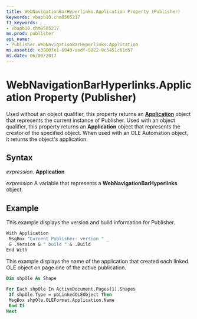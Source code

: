 ```yaml
---
title: WebNavigationBarHyperlinks.Application Property (Publisher)
keywords: vbapb10.chm8585217
f1_keywords:
- vbapb10.chm8585217
ms.prod: publisher
api_name:
- Publisher.WebNavigationBarHyperlinks.Application
ms.assetid: e3800fe1-6040-aedf-8822-9c5451c61d57
ms.date: 06/08/2017
---
```



# WebNavigationBarHyperlinks.Application Property (Publisher)

Used without an object qualifier, this property returns an  **[Application](Publisher.Application.md)** object that represents the current instance of Publisher. Used with an object qualifier, this property returns an  **Application** object that represents the creator of the specified object. When used with an OLE Automation object, it returns the object's application.


## Syntax

 _expression_. **Application**

 _expression_ A variable that represents a  **WebNavigationBarHyperlinks** object.


## Example

This example displays the version and build information for Publisher.


```vb
With Application 
 MsgBox "Current Publisher: version " _ 
 & .Version & " build " & .Build 
End With
```

This example displays the name of the application that created each linked OLE object on page one of the active publication.




```vb
Dim shpOle As Shape 
 
For Each shpOle In ActiveDocument.Pages(1).Shapes 
 If shpOle.Type = pbLinkedOLEObject Then 
 MsgBox shpOle.OLEFormat.Application.Name 
 End If 
Next
```


